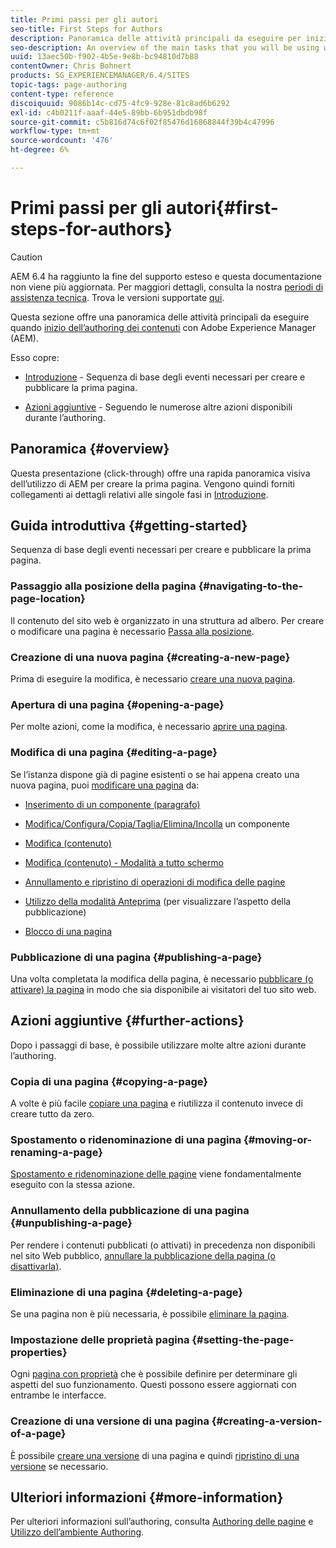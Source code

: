 ```yaml
---
title: Primi passi per gli autori
seo-title: First Steps for Authors
description: Panoramica delle attività principali da eseguire per iniziare a creare contenuti con AEM
seo-description: An overview of the main tasks that you will be using when starting to author content with AEM
uuid: 13aec50b-f902-4b5e-9e8b-bc94810d7b88
contentOwner: Chris Bohnert
products: SG_EXPERIENCEMANAGER/6.4/SITES
topic-tags: page-authoring
content-type: reference
discoiquuid: 9086b14c-cd75-4fc9-928e-81c8ad6b6292
exl-id: c4b0211f-aaaf-44e5-89bb-6b951dbdb98f
source-git-commit: c5b816d74c6f02f85476d16868844f39b4c47996
workflow-type: tm+mt
source-wordcount: '476'
ht-degree: 6%

---
```


# Primi passi per gli autori{#first-steps-for-authors}

>[!CAUTION]
>
>AEM 6.4 ha raggiunto la fine del supporto esteso e questa documentazione non viene più aggiornata. Per maggiori dettagli, consulta la nostra [periodi di assistenza tecnica](https://helpx.adobe.com/it/support/programs/eol-matrix.html). Trova le versioni supportate [qui](https://experienceleague.adobe.com/docs/).

Questa sezione offre una panoramica delle attività principali da eseguire quando [inizio dell’authoring dei contenuti](/help/sites-authoring/author.md#concept-of-authoring-and-publishing) con Adobe Experience Manager (AEM).

Esso copre:

* [Introduzione](#getting-started) - Sequenza di base degli eventi necessari per creare e pubblicare la prima pagina.

* [Azioni aggiuntive](#further-actions) - Seguendo le numerose altre azioni disponibili durante l’authoring.

## Panoramica {#overview}

Questa presentazione (click-through) offre una rapida panoramica visiva dell’utilizzo di AEM per creare la prima pagina. Vengono quindi forniti collegamenti ai dettagli relativi alle singole fasi in [Introduzione](#getting-started).

## Guida introduttiva {#getting-started}

Sequenza di base degli eventi necessari per creare e pubblicare la prima pagina.

### Passaggio alla posizione della pagina {#navigating-to-the-page-location}

Il contenuto del sito web è organizzato in una struttura ad albero. Per creare o modificare una pagina è necessario [Passa alla posizione](/help/sites-authoring/basic-handling.md#viewing-and-selecting-resources).

### Creazione di una nuova pagina {#creating-a-new-page}

Prima di eseguire la modifica, è necessario [creare una nuova pagina](/help/sites-authoring/managing-pages.md#creating-a-new-page).

### Apertura di una pagina {#opening-a-page}

Per molte azioni, come la modifica, è necessario [aprire una pagina](/help/sites-authoring/managing-pages.md#opening-a-page-for-editing).

### Modifica di una pagina {#editing-a-page}

Se l’istanza dispone già di pagine esistenti o se hai appena creato una nuova pagina, puoi [modificare una pagina](/help/sites-authoring/editing-content.md) da:

* [Inserimento di un componente (paragrafo)](/help/sites-authoring/editing-content.md#inserting-a-component)
* [Modifica/Configura/Copia/Taglia/Elimina/Incolla](/help/sites-authoring/editing-content.md#edit-configure-copy-cut-delete-paste) un componente
* [Modifica (contenuto)](/help/sites-authoring/editing-content.md#edit-content)
* [Modifica (contenuto) - Modalità a tutto schermo](/help/sites-authoring/editing-content.md#edit-content-full-screen-mode)

* [Annullamento e ripristino di operazioni di modifica delle pagine](/help/sites-authoring/editing-content.md#undoing-and-redoing-page-edits)
* [Utilizzo della modalità Anteprima](/help/sites-authoring/editing-content.md#preview-mode) (per visualizzare l’aspetto della pubblicazione)
* [Blocco di una pagina  ](/help/sites-authoring/editing-content.md#locking-a-page)

### Pubblicazione di una pagina {#publishing-a-page}

Una volta completata la modifica della pagina, è necessario [pubblicare (o attivare) la pagina](/help/sites-authoring/publishing-pages.md) in modo che sia disponibile ai visitatori del tuo sito web.

## Azioni aggiuntive {#further-actions}

Dopo i passaggi di base, è possibile utilizzare molte altre azioni durante l’authoring.

### Copia di una pagina {#copying-a-page}

A volte è più facile [copiare una pagina](/help/sites-authoring/managing-pages.md#copying-and-pasting-a-page) e riutilizza il contenuto invece di creare tutto da zero.

### Spostamento o ridenominazione di una pagina {#moving-or-renaming-a-page}

[Spostamento e ridenominazione delle pagine](/help/sites-authoring/managing-pages.md#moving-or-renaming-a-page) viene fondamentalmente eseguito con la stessa azione.

### Annullamento della pubblicazione di una pagina {#unpublishing-a-page}

Per rendere i contenuti pubblicati (o attivati) in precedenza non disponibili nel sito Web pubblico, [annullare la pubblicazione della pagina (o disattivarla)](/help/sites-authoring/publishing-pages.md).

### Eliminazione di una pagina {#deleting-a-page}

Se una pagina non è più necessaria, è possibile [eliminare la pagina](/help/sites-authoring/managing-pages.md#deleting-a-page).

### Impostazione delle proprietà pagina {#setting-the-page-properties}

Ogni [pagina con proprietà](/help/sites-authoring/editing-page-properties.md) che è possibile definire per determinare gli aspetti del suo funzionamento. Questi possono essere aggiornati con entrambe le interfacce.

### Creazione di una versione di una pagina {#creating-a-version-of-a-page}

È possibile [creare una versione](/help/sites-authoring/working-with-page-versions.md#creating-a-new-version) di una pagina e quindi [ripristino di una versione](/help/sites-authoring/working-with-page-versions.md#reverting-to-a-page-version) se necessario.

## Ulteriori informazioni {#more-information}

Per ulteriori informazioni sull’authoring, consulta [Authoring delle pagine](/help/sites-authoring/author-environment-tools.md) e [Utilizzo dell’ambiente Authoring](/help/sites-authoring/home.md).
